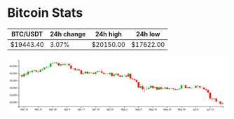 # Bitcoin Stats

BTC/USDT|24h change|24h high|24h low|
|---|---|---|---|
|$19443.40|3.07%|$20150.00|$17622.00|

<img src="./chart.svg">
